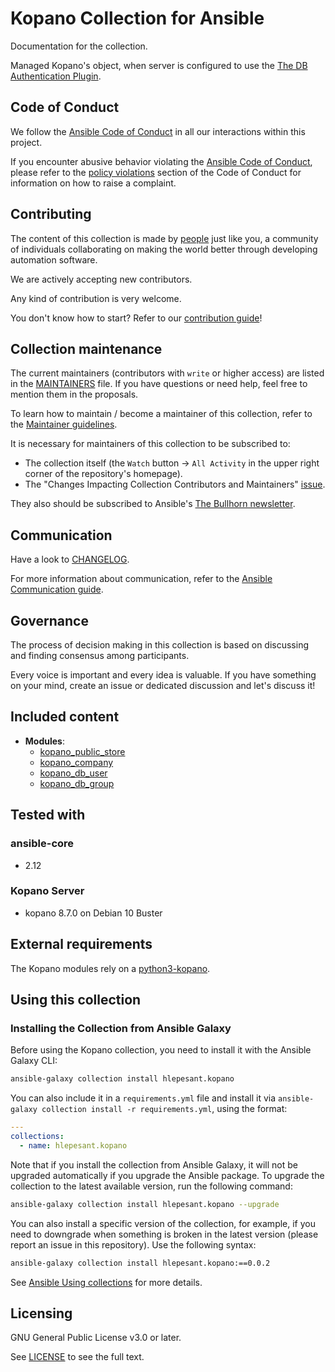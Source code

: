 # Kopano Collection for Ansible

Documentation for the collection.

Managed Kopano's object, when server is  configured to use the [The DB Authentication Plugin](https://documentation.kopano.io/kopanocore_administrator_manual/configure_kc_components.html#the-db-authentication-plugin).  

## Code of Conduct

We follow the [Ansible Code of Conduct](https://docs.ansible.com/ansible/latest/community/code_of_conduct.html) in all our interactions within this project.

If you encounter abusive behavior violating the [Ansible Code of Conduct](https://docs.ansible.com/ansible/latest/community/code_of_conduct.html), please refer to the [policy violations](https://docs.ansible.com/ansible/latest/community/code_of_conduct.html#policy-violations) section of the Code of Conduct for information on how to raise a complaint.

## Contributing

The content of this collection is made by [people](https://github.com/hlepesant/kopano/blob/main/CONTRIBUTORS) just like you, a community of individuals collaborating on making the world better through developing automation software.

We are actively accepting new contributors.

Any kind of contribution is very welcome.

You don't know how to start? Refer to our [contribution guide](https://github.com/hlepesant/kopano/blob/main/CONTRIBUTING.md)!

## Collection maintenance

The current maintainers (contributors with `write` or higher access) are listed in the [MAINTAINERS](https://github.com/hlepesant/kopano/blob/main/MAINTAINERS) file. If you have questions or need help, feel free to mention them in the proposals.

To learn how to maintain / become a maintainer of this collection, refer to the [Maintainer guidelines](https://github.com/hlepesant/kopano/blob/main/MAINTAINING.md).

It is necessary for maintainers of this collection to be subscribed to:

* The collection itself (the `Watch` button -> `All Activity` in the upper right corner of the repository's homepage).
* The "Changes Impacting Collection Contributors and Maintainers" [issue](https://github.com/hlepesant/kopano/issues).

They also should be subscribed to Ansible's [The Bullhorn newsletter](https://docs.ansible.com/ansible/devel/community/communication.html#the-bullhorn).

## Communication

Have a look to [CHANGELOG](https://github.com/hlepesant/kopano/blob/main/CHAGELOG.md).

For more information about communication, refer to the [Ansible Communication guide](https://docs.ansible.com/ansible/devel/community/communication.html).

## Governance

The process of decision making in this collection is based on discussing and finding consensus among participants.

Every voice is important and every idea is valuable. If you have something on your mind, create an issue or dedicated discussion and let's discuss it!

## Included content

- **Modules**:
  - [kopano_public_store](https://docs.ansible.com/ansible/latest/collections/community/kopano/kopano_public_store.html)
  - [kopano_company](https://docs.ansible.com/ansible/latest/collections/community/kopano/kopano_company.html)
  - [kopano_db_user](https://docs.ansible.com/ansible/latest/collections/community/kopano/kopano_db_user.html)
  - [kopano_db_group](https://docs.ansible.com/ansible/latest/collections/community/kopano/kopano_db_group.html)


## Tested with

### ansible-core

- 2.12

### Kopano Server

- kopano 8.7.0 on Debian 10 Buster

## External requirements

The Kopano modules rely on a [python3-kopano](https://packages.debian.org/buster/python3-kopano).

## Using this collection

### Installing the Collection from Ansible Galaxy

Before using the Kopano collection, you need to install it with the Ansible Galaxy CLI:

```bash
ansible-galaxy collection install hlepesant.kopano
```

You can also include it in a `requirements.yml` file and install it via `ansible-galaxy collection install -r requirements.yml`, using the format:

```yaml
---
collections:
  - name: hlepesant.kopano
```

Note that if you install the collection from Ansible Galaxy, it will not be upgraded automatically if you upgrade the Ansible package. To upgrade the collection to the latest available version, run the following command:

```bash
ansible-galaxy collection install hlepesant.kopano --upgrade
```

You can also install a specific version of the collection, for example, if you need to downgrade when something is broken in the latest version (please report an issue in this repository). Use the following syntax:

```bash
ansible-galaxy collection install hlepesant.kopano:==0.0.2
```

See [Ansible Using collections](https://docs.ansible.com/ansible/latest/user_guide/collections_using.html) for more details.

## Licensing

<!-- Include the appropriate license information here and a pointer to the full licensing details. If the collection contains modules migrated from the ansible/ansible repo, you must use the same license that existed in the ansible/ansible repo. See the GNU license example below. -->

GNU General Public License v3.0 or later.

See [LICENSE](https://www.gnu.org/licenses/gpl-3.0.txt) to see the full text.


